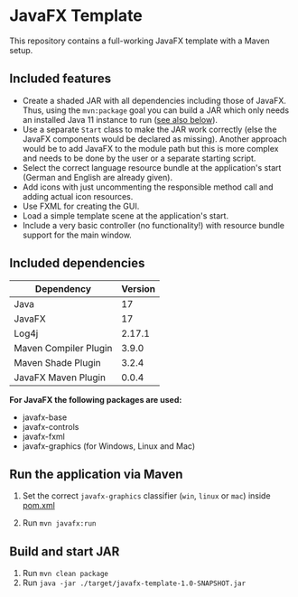 JavaFX Template
===============

This repository contains a full-working JavaFX template with a Maven setup.

## Included features

* Create a shaded JAR with all dependencies including those of JavaFX. Thus, using the `mvn:package` goal you can build 
  a JAR which only needs an installed Java 11 instance to run ([see also below](#build-and-start-jar)).
* Use a separate `Start` class to make the JAR work correctly (else the JavaFX components would be declared as missing).
  Another approach would be to add JavaFX to the module path but this is more complex and needs to be done by the user
  or a separate starting script.
* Select the correct language resource bundle at the application's start (German and English are already given).
* Add icons with just uncommenting the responsible method call and adding actual icon resources.
* Use FXML for creating the GUI.
* Load a simple template scene at the application's start.
* Include a very basic controller (no functionality!) with resource bundle support for the main window.

## Included dependencies

| Dependency            | Version |
|-----------------------|---------|
| Java                  | 17      |
| JavaFX                | 17      |
| Log4j                 | 2.17.1  |
| Maven Compiler Plugin | 3.9.0   |
| Maven Shade Plugin    | 3.2.4   |
| JavaFX Maven Plugin   | 0.0.4   |

__For JavaFX the following packages are used:__

* javafx-base
* javafx-controls
* javafx-fxml
* javafx-graphics (for Windows, Linux and Mac)

## Run the application via Maven

1. Set the correct `javafx-graphics` classifier (`win`, `linux` or `mac`) inside [pom.xml](pom.xml)

2. Run `mvn javafx:run`

## Build and start JAR

1. Run `mvn clean package`
2. Run `java -jar ./target/javafx-template-1.0-SNAPSHOT.jar`